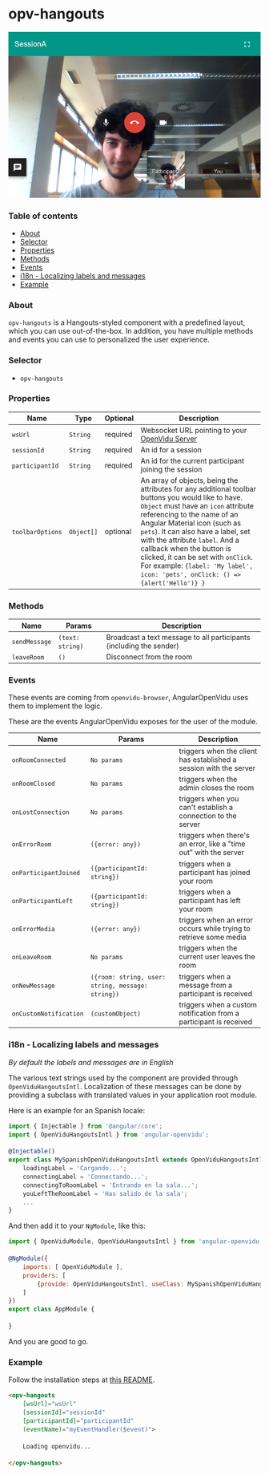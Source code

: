 # opv-hangouts

<p align="center">
	<img src="https://github.com/alxhotel/angular-openvidu/blob/master/docs/screenshots/openvidu_hangouts.png?raw=true"/>
</p>

### Table of contents

- [About](#about)
- [Selector](#selector)
- [Properties](#properties)
- [Methods](#methods)
- [Events](#events)
- [i18n - Localizing labels and messages](#i18n---localizing-labels-and-messages)
- [Example](#example)

### About

`opv-hangouts` is a Hangouts-styled component with a predefined layout, which you can use out-of-the-box.
In addition, you have multiple methods and events you can use to personalized the user experience.

### Selector

- `opv-hangouts`

### Properties

| Name | Type | Optional | Description |
|---|---|---|---|
| `wsUrl`			| `String`		| required | Websocket URL pointing to your [OpenVidu Server][openvidu-server] |
| `sessionId`		| `String`		| required | An id for a session |
| `participantId`	| `String`		| required | An id for the current participant joining the session |
| `toolbarOptions`	| `Object[]`	| optional | An array of objects, being the attributes for any additional toolbar buttons you would like to have. `Object` must have an `icon` attribute referencing to the name of an Angular Material icon (such as `pets`). It can also have a label, set with the attribute `label`. And a callback when the button is clicked, it can be set with `onClick`. For example: `{label: 'My label', icon: 'pets', onClick: () => {alert('Hello')} }` |

### Methods

| Name | Params | Description |
|---|---|---|
| `sendMessage`				| `(text: string)` | Broadcast a text message to all participants (including the sender) |
| `leaveRoom`				| `()` | Disconnect from the room |

### Events

These events are coming from `openvidu-browser`, AngularOpenVidu uses them to implement the logic.

These are the events AngularOpenVidu exposes for the user of the module.

| Name | Params | Description |
|---|---|---|
| `onRoomConnected`          | `No params` | triggers when the client has established a session with the server |
| `onRoomClosed`             | `No params` | triggers when the admin closes the room                            |
| `onLostConnection`         | `No params` | triggers when you can't establish a connection to the server       |
| `onErrorRoom`              | `({error: any})` | triggers when there's an error, like a "time out" with the server       |
| `onParticipantJoined`      | `({participantId: string})` | triggers when a participant has joined your room   |
| `onParticipantLeft`        | `({participantId: string})` | triggers when a participant has left your room     |
| `onErrorMedia`             | `({error: any})` | triggers when an error occurs while trying to retrieve some media  |
| `onLeaveRoom`              | `No params` | triggers when the current user leaves the room |
| `onNewMessage`             | `({room: string, user: string, message: string})` | triggers when a message from a participant is received |
| `onCustomNotification`     | `(customObject)` | triggers when a custom notification from a participant is received |

### i18n - Localizing labels and messages

*By default the labels and messages are in English*

The various text strings used by the component are provided through `OpenViduHangoutsIntl`.
Localization of these messages can be done by providing a subclass with translated values in your application root module.

Here is an example for an Spanish locale:

```js
import { Injectable } from '@angular/core';
import { OpenViduHangoutsIntl } from 'angular-openvidu';

@Injectable()
export class MySpanishOpenViduHangoutsIntl extends OpenViduHangoutsIntl {
	loadingLabel = 'Cargando...';
	connectingLabel = 'Connectando...';
	connectingToRoomLabel = 'Entrando en la sala...';
	youLeftTheRoomLabel = 'Has salido de la sala';
	...
}
```

And then add it to your `NgModule`, like this:

```js
import { OpenViduModule, OpenViduHangoutsIntl } from 'angular-openvidu';

@NgModule({
	imports: [ OpenViduModule ],
	providers: [
		{provide: OpenViduHangoutsIntl, useClass: MySpanishOpenViduHangoutsIntl},
	]
})
export class AppModule {

}
```

And you are good to go.

### Example

Follow the installation steps at [this README](/README.md#installation). 

```html
<opv-hangouts
	[wsUrl]="wsUrl"
	[sessionId]="sessionId"
	[participantId]="participantId"
	(eventName)="myEventHandler($event)">
	
	Loading openvidu...

</opv-hangouts>
```

[openvidu-server]: https://github.com/OpenVidu/openvidu/tree/master/openvidu-server
